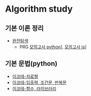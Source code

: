 # Algorithm study

## 기본 이론 정리

- [완전탐색](https://github.com/gpwltl/TIL/blob/master/Algorithm/%EC%99%84%EC%A0%84%ED%83%90%EC%83%89.md)
  - PRG [모의고사 python](https://github.com/hyeyoon0808/Algorithm_Study/blob/main/PRG/%EB%AA%A8%EC%9D%98%EA%B3%A0%EC%82%AC_42840/gpwltl.py)], [모의고사 js](https://github.com/gpwltl/Algorithm_Study/blob/main/PRG/%EB%AA%A8%EC%9D%98%EA%B3%A0%EC%82%AC_42840/42840.js)]

## 기본 문법(python)

- [이코테-자료형](https://github.com/gpwltl/TIL/blob/master/Algorithm/python.md)
- [이코테-입출력, 조건문, 반복문](https://github.com/gpwltl/TIL/blob/master/Algorithm/python2.md)
- [이코테-함수, 라이브러리]()

